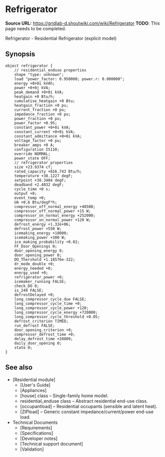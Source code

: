 # Refrigerator

**Source URL:** https://gridlab-d.shoutwiki.com/wiki/Refrigerator
**TODO**:  This page needs to be completed. 

Refrigerator \- Residential Refrigerator (explicit model) 

## Synopsis
    
    
    object refrigerator {
    	// residential_enduse properties
    	shape "type: unknown";
    	load "power_factor: 0.950000; power.r: 0.000000";
    	energy +0+0i kVAh;
    	power +0+0j kVA;
    	peak_demand +0+0i kVA;
    	heatgain +0 Btu/h;
    	cumulative_heatgain +0 Btu;
    	heatgain_fraction +0 pu;
    	current_fraction +0 pu;
    	impedance_fraction +0 pu;
    	power_fraction +0 pu;
    	power_factor +0.95;
    	constant_power +0+0i kVA;
    	constant_current +0+0i kVA;
    	constant_admittance +0+0i kVA;
    	voltage_factor +0 pu;
    	breaker_amps +0 A;
    	configuration IS110;
    	override NORMAL;
    	power_state OFF;
    	// refrigerator properties
    	size +23.9374 cf;
    	rated_capacity +816.743 Btu/h;
    	temperature +38.1227 degF;
    	setpoint +38.3484 degF;
    	deadband +2.4032 degF;
    	cycle_time +0 s;
    	output +0;
    	event_temp +0;
    	UA +0.6 Btu/degF*h;
    	compressor_off_normal_energy +40500;
    	compressor_off_normal_power +15 W;
    	compressor_on_normal_energy +252000;
    	compressor_on_normal_power +120 W;
    	defrost_energy +1.32e+06;
    	defrost_power +550 W;
    	icemaking_energy +18000;
    	icemaking_power +300 W;
    	ice_making_probability +0.02;
    	FF_Door_Openings 0;
    	door_opening_energy 0;
    	door_opening_power 0;
    	DO_Thershold +1.18576e-322;
    	dr_mode_double +0;
    	energy_needed +0;
    	energy_used +0;
    	refrigerator_power +0;
    	icemaker_running FALSE;
    	check_DO 0;
    	is_240 FALSE;
    	defrostDelayed +0;
    	long_compressor_cycle_due FALSE;
    	long_compressor_cycle_time +0;
    	long_compressor_cycle_power +120;
    	long_compressor_cycle_energy +720000;
    	long_compressor_cycle_threshold +0.05;
    	defrost_criterion TIMED;
    	run_defrost FALSE;
    	door_opening_criterion +0;
    	compressor_defrost_time +0;
    	delay_defrost_time +28800;
    	daily_door_opening 0;
    	state 0;
    }
    

## See also

  * [Residential module]
    * [User's Guide]
    * [Appliances]
    * [house] class – Single-family home model.
    * residential_enduse class – Abstract residential end-use class.
    * [occupantload] – Residential occupants (sensible and latent heat).
    * [ZIPload] – Generic constant impedance/current/power end-use load.
  * Technical Documents 
    * [Requirements]
    * [Specifications]
    * [Developer notes]
    * [Technical support document]
    * [Validation]

